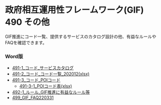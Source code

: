 # 政府相互運用性フレームワーク(GIF) 490 その他

GIF推進にコード一覧、提供するサービスのカタログ設計の他、有益なルールやFAQを確認できます。
<!--
* [491-1_コード_サービスカタログ](md/491-1_appendix_service_catalog.md)
* [491-2_コード_コード一覧_202012(xlsx)](./491-2_コード_コード一覧_202012.xlsx)
* [491-3_コード_POIコード](md/491-3_appendix_code_POI.md)
    * [491-3-1_POIコード表(xlsx)](./491-3-1_POIコード表.xlsx)
* [492-1_ルール_GIF推進に有益なルール等](md/492-1_appendix_rules.md)
* [499_GIF_FAQ220331](md/499_appendix_FAQ.md)
-->

### Word版

* [491-1_コード_サービスカタログ](docx/491-1_コード_サービスカタログ.docx)
* [491-2_コード_コード一覧_202012(xlsx)](./491-2_コード_コード一覧_202012.xlsx)
* [491-3_コード_POIコード](docx/491-3_コード_POIコード.docx)
    * [491-3-1_POIコード表(xlsx)](./491-3-1_POIコード表.xlsx)
* [492-1_ルール_GIF推進に有益なルール等](docx/492-1_ルール_GIF推進に有益なルール等.docx)
* [499_GIF_FAQ220331](docx/499_GIF_FAQ220331.docx)
